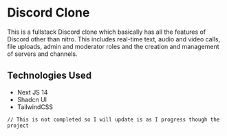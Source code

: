 # Discord Clone

This is a fullstack Discord clone which basically has all the features of Discord other than nitro. This includes real-time text, audio and video calls, file uploads, admin and moderator roles and the creation and management of servers and channels.

## Technologies Used
- Next JS 14
- Shadcn UI
- TailwindCSS

```
// This is not completed so I will update is as I progress though the project
```